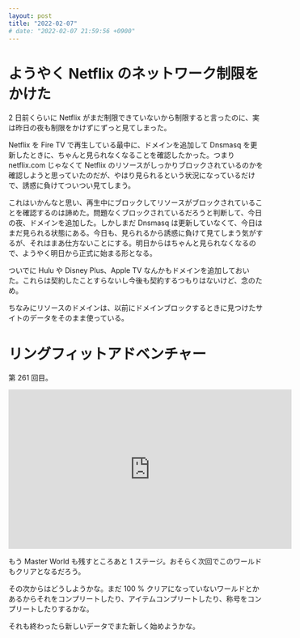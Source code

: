 ```yaml
---
layout: post
title: "2022-02-07"
# date: "2022-02-07 21:59:56 +0900"
---
```


# ようやく Netflix のネットワーク制限をかけた
2 日前くらいに Netflix がまだ制限できていないから制限すると言ったのに、実は昨日の夜も制限をかけずにずっと見てしまった。

Netflix を Fire TV で再生している最中に、ドメインを追加して Dnsmasq を更新したときに、ちゃんと見られなくなることを確認したかった。つまり netflix.com じゃなくて Netflix のリソースがしっかりブロックされているのかを確認しようと思っていたのだが、やはり見られるという状況になっているだけで、誘惑に負けてついつい見てしまう。

これはいかんなと思い、再生中にブロックしてリソースがブロックされていることを確認するのは諦めた。問題なくブロックされているだろうと判断して、今日の夜、ドメインを追加した。しかしまだ Dnsmasq は更新していなくて、今日はまだ見られる状態にある。今日も、見られるから誘惑に負けて見てしまう気がするが、それはまあ仕方ないことにする。明日からはちゃんと見られなくなるので、ようやく明日から正式に始まる形となる。

ついでに Hulu や Disney Plus、Apple TV なんかもドメインを追加しておいた。これらは契約したことすらないし今後も契約するつもりはないけど、念のため。

ちなみにリソースのドメインは、以前にドメインブロックするときに見つけたサイトのデータをそのまま使っている。





# リングフィットアドベンチャー
第 261 回目。

<iframe width="560" height="315" src="https://www.youtube.com/embed/Bmn3ZsaCxjA" title="YouTube video player" frameborder="0" allow="accelerometer; autoplay; clipboard-write; encrypted-media; gyroscope; picture-in-picture" allowfullscreen></iframe>

もう Master World も残すところあと 1 ステージ。おそらく次回でこのワールドもクリアとなるだろう。

その次からはどうしようかな。まだ 100 % クリアになっていないワールドとかあるからそれをコンプリートしたり、アイテムコンプリートしたり、称号をコンプリートしたりするかな。

それも終わったら新しいデータでまた新しく始めようかな。







